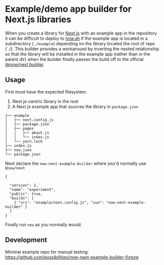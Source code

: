 # Example/demo app builder for Next.js libraries

When you create a library for [Next.js](https://nextjs.org/docs) with an example app in the repository it can be difficult to deploy to [now.sh](https://zeit.co/docs) if the example app is located in a subdirectory (`./example`) depending on the library located the root of repo (`./). This builder provides a workaround by inverting the nested relationship so that the library will be installed in the example app (rather than in the parent dir) when the builder finally passes the build off to the official [@now/next builder](https://zeit.co/docs/v2/deployments/official-builders/next-js-now-next).

## Usage

First must have the expected filesystem.

1. Next.js-centric library in the root
1. A Next.js example app that sources the library in `package.json`

```Shell
├── example
│   ├── next.config.js
│   ├── package.json
│   ├── pages
│   │   ├── about.js
│   │   └── index.js
│   └── yarn.lock
├── index.js
├── now.json
└── package.json
```

Next declare the `now-next-example-builder` where you'd normally use `@now/next`

```
{

  "version": 2,
  "name": "experiment",
  "public": true,
  "builds": [
    { "src": "example/next.config.js", "use": "now-next-example-builder" }
  ]
}
```

Finally run `now` as you normally would.

## Development

Minimal example repo for manual testing: https://github.com/possibilities/now-next-example-builder-fixture
